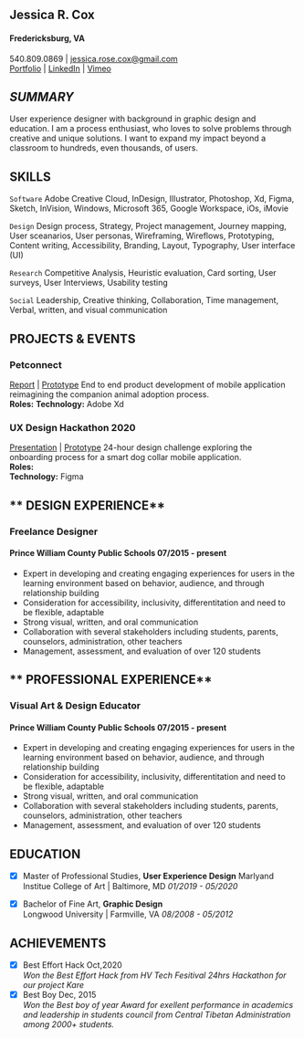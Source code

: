 ## Jessica R. Cox
#### Fredericksburg, VA
 540.809.0869 | jessica.rose.cox@gmail.com   
[Portfolio](https://www.jessicarcox.com) | [LinkedIn](https://www.linkedin.com/in/jessicarcox/) | [Vimeo](https://vimeo.com/jessicarcox)
##  _*SUMMARY*_
User experience designer with background in graphic design and education. I am a process enthusiast, who loves to solve problems through creative and unique solutions. I want to expand my impact beyond a classroom to hundreds, even thousands, of users. 
 
##  **SKILLS** 
```Software```
  Adobe Creative Cloud, InDesign, Illustrator, Photoshop, Xd, Figma, Sketch, InVision, Windows, Microsoft 365, Google Workspace, iOs, iMovie 

```Design``` Design process, Strategy, Project management, Journey mapping, User sceanarios, User personas, Wireframing, Wireflows, Prototyping, Content writing, Accessibility, Branding, Layout, Typography, User interface (UI)

```Research``` Competitive Analysis, Heuristic evaluation, Card sorting, User surveys, User Interviews, Usability testing 

```Social``` Leadership, Creative thinking, Collaboration, Time management, Verbal, written, and visual communication

 
##  **PROJECTS & EVENTS**
###  **Petconnect** 
[Report](https://www.jessicarcox.com/petconnect) | [Prototype](https://xd.adobe.com/view/06d2586a-7f31-4cdd-64b9-d1e624f99faf-70e3/)
End to end product development of mobile application reimagining the companion animal adoption process.  
**Roles:**
**Technology:** Adobe Xd 

### **UX Design Hackathon 2020**
[Presentation](https://youtu.be/b3Eh3hOjqRg) | [Prototype](https://www.figma.com/file/NxcNMhQTaPmyeNDuirFps6/BARK?node-id=0%3A1)
24-hour design challenge exploring the onboarding process for a smart dog collar mobile application.  
**Roles:**  
**Technology:** Figma

## ** DESIGN EXPERIENCE**

### Freelance Designer
 #### Prince William County Public Schools	     07/2015 - present
  * Expert in developing and creating engaging experiences for users in the learning environment based on behavior, audience, and through relationship building
  * Consideration for accessibility, inclusivity, differentitation and need to be flexible, adaptable
  * Strong visual, written, and oral communication
  * Collaboration with several stakeholders including students, parents, counselors, administration, other teachers
  * Management, assessment, and evaluation of over 120 students
  
## ** PROFESSIONAL EXPERIENCE**

### Visual Art & Design Educator
 #### Prince William County Public Schools	     07/2015 - present
  * Expert in developing and creating engaging experiences for users in the learning environment based on behavior, audience, and through relationship building
  * Consideration for accessibility, inclusivity, differentitation and need to be flexible, adaptable
  * Strong visual, written, and oral communication
  * Collaboration with several stakeholders including students, parents, counselors, administration, other teachers
  * Management, assessment, and evaluation of over 120 students


## **EDUCATION**
- [x] Master of Professional Studies, **User Experience Design** 
Marlyand Institue College of Art |	Baltimore, MD  *01/2019 - 05/2020*

- [x] Bachelor of Fine Art, **Graphic Design**  
Longwood University | Farmville, VA	 *08/2008 - 05/2012*


## **ACHIEVEMENTS**
- [x] Best Effort Hack Oct,2020  
*Won the Best Effort Hack from HV Tech Fesitival 24hrs Hackathon for our project Kare*
- [x] Best Boy Dec, 2015  
*Won the Best boy of year Award for exellent performance in academics and leadership in students council from Central Tibetan Administration among 2000+ students.*
